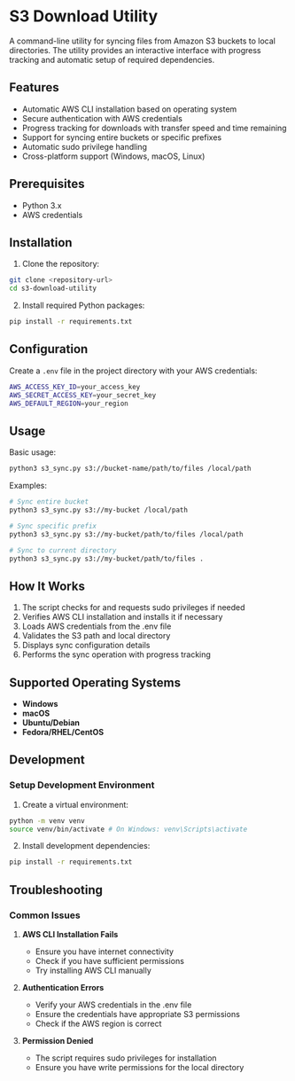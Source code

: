 # S3 Download Utility

A command-line utility for syncing files from Amazon S3 buckets to local directories. The utility provides an interactive interface with progress tracking and automatic setup of required dependencies.

## Features

- Automatic AWS CLI installation based on operating system
- Secure authentication with AWS credentials
- Progress tracking for downloads with transfer speed and time remaining
- Support for syncing entire buckets or specific prefixes
- Automatic sudo privilege handling
- Cross-platform support (Windows, macOS, Linux)

## Prerequisites

- Python 3.x
- AWS credentials

## Installation

1. Clone the repository:

```bash
git clone <repository-url>
cd s3-download-utility
```

2. Install required Python packages:

```bash
pip install -r requirements.txt
```

## Configuration

Create a `.env` file in the project directory with your AWS credentials:

```bash
AWS_ACCESS_KEY_ID=your_access_key
AWS_SECRET_ACCESS_KEY=your_secret_key
AWS_DEFAULT_REGION=your_region
```

## Usage

Basic usage:

```bash
python3 s3_sync.py s3://bucket-name/path/to/files /local/path
```

Examples:

```bash
# Sync entire bucket
python3 s3_sync.py s3://my-bucket /local/path

# Sync specific prefix
python3 s3_sync.py s3://my-bucket/path/to/files /local/path

# Sync to current directory
python3 s3_sync.py s3://my-bucket/path/to/files .
```

## How It Works

1. The script checks for and requests sudo privileges if needed
2. Verifies AWS CLI installation and installs it if necessary
3. Loads AWS credentials from the .env file
4. Validates the S3 path and local directory
5. Displays sync configuration details
6. Performs the sync operation with progress tracking

## Supported Operating Systems

- **Windows**
- **macOS**
- **Ubuntu/Debian**
- **Fedora/RHEL/CentOS**


## Development

### Setup Development Environment

1. Create a virtual environment:

```bash
python -m venv venv
source venv/bin/activate # On Windows: venv\Scripts\activate
```

2. Install development dependencies:

```bash
pip install -r requirements.txt
```

## Troubleshooting

### Common Issues

1. **AWS CLI Installation Fails**

   - Ensure you have internet connectivity
   - Check if you have sufficient permissions
   - Try installing AWS CLI manually

2. **Authentication Errors**

   - Verify your AWS credentials in the .env file
   - Ensure the credentials have appropriate S3 permissions
   - Check if the AWS region is correct

3. **Permission Denied**
   - The script requires sudo privileges for installation
   - Ensure you have write permissions for the local directory
